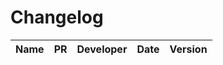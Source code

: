 # Changelog

<!-- prettier-ignore -->
Name | PR | Developer | Date | Version
--- | --- | --- | --- | ---
